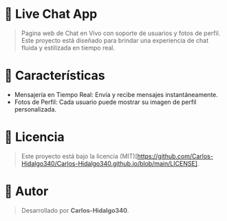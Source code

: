 # 📱 Live Chat App

> Pagina web de Chat en Vivo con soporte de usuarios y fotos de perfil. Este proyecto está diseñado para brindar una experiencia de chat fluida y estilizada en tiempo real.

# 🚀 Características

- Mensajería en Tiempo Real: Envía y recibe mensajes instantáneamente.
- Fotos de Perfil: Cada usuario puede mostrar su imagen de perfil personalizada.

# 📄 Licencia
> Este proyecto está bajo la licencia (MIT)[https://github.com/Carlos-Hidalgo340/Carlos-Hidalgo340.github.io/blob/main/LICENSE].

# 👤 Autor
> Desarrollado por **Carlos-Hidalgo340**.

